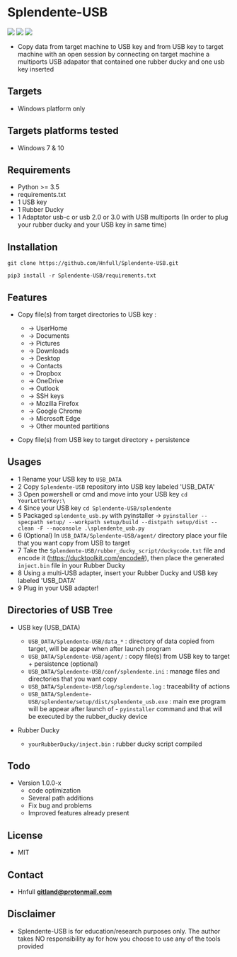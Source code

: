 # Splendente-USB

![](https://img.shields.io/badge/Python->=3.5-blue.svg)
![](https://img.shields.io/badge/Version-1.0.4-green.svg)
![](https://img.shields.io/badge/Licence-MIT-red.svg)

- Copy data from target machine to USB key and  from USB key to target machine with an open session by connecting on target machine a multiports USB adapator that contained one rubber ducky and one usb key inserted

## Targets
- Windows platform only

## Targets platforms tested
- Windows 7 & 10

## Requirements
- Python >= 3.5
- requirements.txt
- 1 USB key
- 1 Rubber Ducky
- 1 Adaptator usb-c or usb 2.0 or 3.0 with USB multiports (In order to plug your rubber ducky and your USB key in same time)

## Installation
`git clone https://github.com/Hnfull/Splendente-USB.git`

`pip3 install -r Splendente-USB/requirements.txt`

## Features
- Copy file(s) from target directories to USB key : 
  - -> UserHome
  - -> Documents 
  - -> Pictures
  - -> Downloads
  - -> Desktop
  - -> Contacts
  - -> Dropbox
  - -> OneDrive
  - -> Outlook
  - -> SSH keys
  - -> Mozilla Firefox
  - -> Google Chrome
  - -> Microsoft Edge
  - -> Other mounted partitions 
  
- Copy file(s) from USB key to target directory + persistence

## Usages
- 1 Rename your USB key to `USB_DATA`
- 2 Copy `Splendente-USB` repository into USB key labeled 'USB_DATA'
- 3 Open powershell or cmd and move into your USB key `cd YourLetterKey:\`
- 4 Since your USB key `cd Splendente-USB/splendente`
- 5 Packaged  `splendente_usb.py` with pyinstaller -> `pyinstaller --specpath setup/ --workpath setup/build --distpath setup/dist --clean -F --noconsole .\splendente_usb.py`
- 6 (Optional) In `USB_DATA/Splendente-USB/agent/` directory place your file that you want copy from USB to target
- 7 Take the `Splendente-USB/rubber_ducky_script/duckycode.txt` file and encode it (https://ducktoolkit.com/encode#), then place the generated `inject.bin` file in your Rubber Ducky
- 8 Using a multi-USB adapter, insert your Rubber Ducky and USB key labeled 'USB_DATA'
- 9 Plug in your USB adapter!

## Directories of USB Tree 
- USB key (USB_DATA) 
  - `USB_DATA/Splendente-USB/data_*` : directory of data copied from target, will be appear when after launch program 
  - `USB_DATA/Splendente-USB/agent/` : copy file(s) from USB key to target + persistence (optional) 
  - `USB_DATA/Splendente-USB/conf/splendente.ini` :  manage files and directories that you want copy 
  - `USB_DATA/Splendente-USB/log/splendente.log` : traceability of actions 
  - `USB_DATA/Splendente-USB/splendente/setup/dist/splendente_usb.exe` : main exe program will be appear after launch of      -        `pyinstaller` command and that will be executed by the rubber_ducky device 

- Rubber Ducky
  - `yourRubberDucky/inject.bin` : rubber ducky script compiled 

## Todo
- Version 1.0.0-x
  - code optimization
  - Several path additions
  - Fix bug and problems
  - Improved features already present
  
## License
- MIT

## Contact
- Hnfull **gitland@protonmail.com**

## Disclaimer
- Splendente-USB is for education/research purposes only. The author takes NO responsibility ay for how you choose to use any of the tools provided
